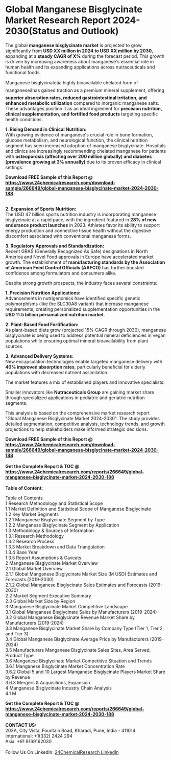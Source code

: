 <h1>Global Manganese Bisglycinate Market Research Report 2024-2030(Status and Outlook)</h1><p>The global <strong>manganese bisglycinate market</strong> is projected to grow significantly from <strong>USD XX million in 2024 to USD XX million by 2030</strong>, expanding at a <strong>steady CAGR of X%</strong> during the forecast period. This growth is driven by increasing awareness about manganese's essential role in human health and its expanding applications across nutraceuticals and functional foods.</p><p>Manganese bisglycinateâa highly bioavailable chelated form of manganeseâhas gained traction as a premium mineral supplement, offering <strong>superior absorption rates, reduced gastrointestinal irritation, and enhanced metabolic utilization</strong> compared to inorganic manganese salts. These advantages position it as an ideal ingredient for <strong>precision nutrition, clinical supplementation, and fortified food products</strong> targeting specific health conditions.</p><p><strong>1. Rising Demand in Clinical Nutrition:</strong><br>
With growing evidence of manganese's crucial role in bone formation, glucose metabolism, and neurological function, the clinical nutrition segment has seen increased adoption of manganese bisglycinate. Hospitals and clinics are increasingly recommending chelated manganese for patients with <strong>osteoporosis (affecting over 200 million globally) and diabetes (prevalence growing at 3% annually)</strong> due to its proven efficacy in clinical settings.</p><div><b>Download FREE Sample of this Report @ 
            <a href="https://www.24chemicalresearch.com/download-sample/266649/global-manganese-bisglycinate-market-2024-2030-188">
            https://www.24chemicalresearch.com/download-sample/266649/global-manganese-bisglycinate-market-2024-2030-188</a></b></div><br><p><strong>2. Expansion of Sports Nutrition:</strong><br>
The USD 47 billion sports nutrition industry is incorporating manganese bisglycinate at a rapid pace, with the ingredient featured in <strong>28% of new endurance product launches</strong> in 2023. Athletes favor its ability to support energy production and connective tissue health without the digestive discomfort associated with conventional manganese forms.</p><p><strong>3. Regulatory Approvals and Standardization:</strong><br>
Recent GRAS (Generally Recognized As Safe) designations in North America and Novel Food approvals in Europe have accelerated market growth. The establishment of <strong>manufacturing standards by the Association of American Feed Control Officials (AAFCO)</strong> has further boosted confidence among formulators and consumers alike.</p><p>Despite strong growth prospects, the industry faces several constraints:</p><p><strong>1. Precision Nutrition Applications:</strong><br>
Advancements in nutrigenomics have identified specific genetic polymorphisms (like the SLC30A8 variant) that increase manganese requirements, creating personalized supplementation opportunities in the <strong>USD 11.5 billion personalized nutrition market</strong>.</p><p><strong>2. Plant-Based Food Fortification:</strong><br>
As plant-based diets grow (projected 15% CAGR through 2030), manganese bisglycinate is being used to address potential mineral deficiencies in vegan populations while ensuring optimal mineral bioavailability from plant sources.</p><p><strong>3. Advanced Delivery Systems:</strong><br>
New encapsulation technologies enable targeted manganese delivery with <strong>40% improved absorption rates</strong>, particularly beneficial for elderly populations with decreased nutrient assimilation.</p><p>The market features a mix of established players and innovative specialists:</p><p>Smaller innovators like <strong>Nutraceuticals Group</strong> are gaining market share through specialized applications in pediatric and geriatric nutrition segments.</p><p>This analysis is based on the comprehensive market research report "Global Manganese Bisglycinate Market 2024-2030". The study provides detailed segmentation, competitive analysis, technology trends, and growth projections to help stakeholders make informed strategic decisions.</p><div><b>Download FREE Sample of this Report @ 
            <a href="https://www.24chemicalresearch.com/download-sample/266649/global-manganese-bisglycinate-market-2024-2030-188">
            https://www.24chemicalresearch.com/download-sample/266649/global-manganese-bisglycinate-market-2024-2030-188</a></b></div><br><div><b>Get the Complete Report & TOC @ 
            <a href="https://www.24chemicalresearch.com/reports/266649/global-manganese-bisglycinate-market-2024-2030-188">
            https://www.24chemicalresearch.com/reports/266649/global-manganese-bisglycinate-market-2024-2030-188</a></b></div><br>
            <b>Table of Content:</b><p>Table of Contents<br />
1 Research Methodology and Statistical Scope<br />
1.1 Market Definition and Statistical Scope of Manganese Bisglycinate<br />
1.2 Key Market Segments<br />
1.2.1 Manganese Bisglycinate Segment by Type<br />
1.2.2 Manganese Bisglycinate Segment by Application<br />
1.3 Methodology & Sources of Information<br />
1.3.1 Research Methodology<br />
1.3.2 Research Process<br />
1.3.3 Market Breakdown and Data Triangulation<br />
1.3.4 Base Year<br />
1.3.5 Report Assumptions & Caveats<br />
2 Manganese Bisglycinate Market Overview<br />
2.1 Global Market Overview<br />
2.1.1 Global Manganese Bisglycinate Market Size (M USD) Estimates and Forecasts (2019-2030)<br />
2.1.2 Global Manganese Bisglycinate Sales Estimates and Forecasts (2019-2030)<br />
2.2 Market Segment Executive Summary<br />
2.3 Global Market Size by Region<br />
3 Manganese Bisglycinate Market Competitive Landscape<br />
3.1 Global Manganese Bisglycinate Sales by Manufacturers (2019-2024)<br />
3.2 Global Manganese Bisglycinate Revenue Market Share by Manufacturers (2019-2024)<br />
3.3 Manganese Bisglycinate Market Share by Company Type (Tier 1, Tier 2, and Tier 3)<br />
3.4 Global Manganese Bisglycinate Average Price by Manufacturers (2019-2024)<br />
3.5 Manufacturers Manganese Bisglycinate Sales Sites, Area Served, Product Type<br />
3.6 Manganese Bisglycinate Market Competitive Situation and Trends<br />
3.6.1 Manganese Bisglycinate Market Concentration Rate<br />
3.6.2 Global 5 and 10 Largest Manganese Bisglycinate Players Market Share by Revenue<br />
3.6.3 Mergers & Acquisitions, Expansion<br />
4 Manganese Bisglycinate Industry Chain Analysis<br />
4.1 M</p><div><b>Get the Complete Report & TOC @ 
            <a href="https://www.24chemicalresearch.com/reports/266649/global-manganese-bisglycinate-market-2024-2030-188">
            https://www.24chemicalresearch.com/reports/266649/global-manganese-bisglycinate-market-2024-2030-188</a></b></div><br><b>CONTACT US:</b><br>
            203A, City Vista, Fountain Road, Kharadi, Pune, India - 411014<br>
            International: +1(332) 2424 294<br>
            Asia: +91 9169162030 <br><br>
            Follow Us On LinkedIn: <a href="https://www.linkedin.com/company/24chemicalresearch/">24ChemicalResearch LinkedIn</a>